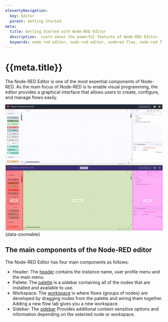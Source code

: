 ```yaml
---
eleventyNavigation:
  key: Editor
  parent: Getting Started
meta:
  title: Getting Started with Node-RED Editor
  description:  Learn about the powerful features of Node-RED Editor.
  keywords: node red editor, node-red editor, nodered flow, node-red flows, nodered workspace
---
```


# {{meta.title}}

The Node-RED Editor is one of the most essential components of Node-RED.  As the main focus of Node-RED is to enable visual programming, the editor provides a graphical interface that allows users to create, configure, and manage flows easily.

![Node-RED Editor Window](./images/node-red-editor-window.png "Node-RED Editor Window"){data-zoomable}

## The main components of the Node-RED editor

The Node-RED Editor has four main components as follows:

- Header: The [header](./header.md) contains the instance name, user profile menu and the main menu. 
- Pallete: The [palette](palette.md) is a sidebar containing all of the nodes that are installed and available to use.
- Workspace: The [workspace](./workspace.md) is where flows (groups of nodes) are developed by dragging nodes from the palette and wiring them together. Adding a new flow tab gives you a new workspace.
- Sidebar: The [sidebar](./sidebar.md) Provides additional context-sensitive options and information depending on the selected node or workspace.
